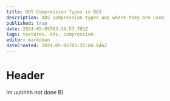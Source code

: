 ```yaml
---
title: DDS Compression Types in BG3
description: DDS compression types and where they are used
published: true
date: 2024-05-05T03:34:57.701Z
tags: textures, dds, compression
editor: markdown
dateCreated: 2024-05-05T03:25:04.946Z
---
```


# Header
Im uuhhhh not done B)
